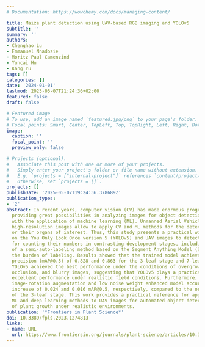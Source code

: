 ```yaml
---
# Documentation: https://wowchemy.com/docs/managing-content/

title: Maize plant detection using UAV-based RGB imaging and YOLOv5
subtitle: ''
summary: ''
authors:
- Chenghao Lu
- Emmanuel Nnadozie
- Moritz Paul Camenzind
- Yuncai Hu
- Kang Yu
tags: []
categories: []
date: '2024-01-01'
lastmod: 2025-05-07T21:24:36+02:00
featured: false
draft: false

# Featured image
# To use, add an image named `featured.jpg/png` to your page's folder.
# Focal points: Smart, Center, TopLeft, Top, TopRight, Left, Right, BottomLeft, Bottom, BottomRight.
image:
  caption: ''
  focal_point: ''
  preview_only: false

# Projects (optional).
#   Associate this post with one or more of your projects.
#   Simply enter your project's folder or file name without extension.
#   E.g. `projects = ["internal-project"]` references `content/project/deep-learning/index.md`.
#   Otherwise, set `projects = []`.
projects: []
publishDate: '2025-05-07T19:24:36.378689Z'
publication_types:
- '2'
abstract: In recent years, computer vision (CV) has made enormous progress and is
  providing great possibilities in analyzing images for object detection, especially
  with the application of machine learning (ML). Unmanned Aerial Vehicle (UAV) based
  high-resolution images allow to apply CV and ML methods for the detection of plants
  or their organs of interest. Thus, this study presents a practical workflow based
  on the You Only Look Once version 5 (YOLOv5) and UAV images to detect maize plants
  for counting their numbers in contrasting development stages, including the application
  of a semi-auto-labeling method based on the Segment Anything Model (SAM) to reduce
  the burden of labeling. Results showed that the trained model achieved a mean average
  precision (mAP@0.5) of 0.828 and 0.863 for the 3-leaf stage and 7-leaf stage, respectively.
  YOLOv5 achieved the best performance under the conditions of overgrown weeds, leaf
  occlusion, and blurry images, suggesting that YOLOv5 plays a practical role in obtaining
  excellent performance under realistic field conditions. Furthermore, introducing
  image-rotation augmentation and low noise weight enhanced model accuracy, with an
  increase of 0.024 and 0.016 mAP@0.5, respectively, compared to the original model
  of the 3-leaf stage. This work provides a practical reference for applying lightweight
  ML and deep learning methods to UAV images for automated object detection and characterization
  of plant growth under realistic environments.
publication: '*Frontiers in Plant Science*'
doi: 10.3389/fpls.2023.1274813
links:
- name: URL
  url: https://www.frontiersin.org/journals/plant-science/articles/10.3389/fpls.2023.1274813
---
```

